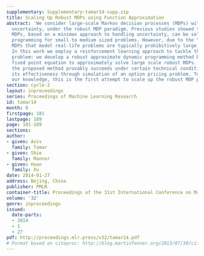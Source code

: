 ```yaml
---
supplementary: Supplementary:tamar14-supp.zip
title: Scaling Up Robust MDPs using Function Approximation
abstract: 'We consider large-scale Markov decision processes (MDPs) with parameter
  uncertainty, under the robust MDP paradigm. Previous studies showed that robust
  MDPs, based on a minimax approach to handling uncertainty, can be solved using dynamic
  programming for small to medium sized problems. However, due to the "curse of dimensionality",
  MDPs that model real-life problems are typically prohibitively large for such approaches.
  In this work we employ a reinforcement learning approach to tackle this planning
  problem: we develop a robust approximate dynamic programming method based on a projected
  fixed point equation to approximately solve large scale robust MDPs. We show that
  the proposed method provably succeeds under certain technical conditions, and demonstrate
  its effectiveness through simulation of an option pricing problem. To the best of
  our knowledge, this is the first attempt to scale up the robust MDP paradigm.'
section: cycle-2
layout: inproceedings
series: Proceedings of Machine Learning Research
id: tamar14
month: 0
firstpage: 181
lastpage: 189
page: 181-189
sections: 
author:
- given: Aviv
  family: Tamar
- given: Shie
  family: Mannor
- given: Huan
  family: Xu
date: 2014-01-27
address: Bejing, China
publisher: PMLR
container-title: Proceedings of the 31st International Conference on Machine Learning
volume: '32'
genre: inproceedings
issued:
  date-parts:
  - 2014
  - 1
  - 27
pdf: http://proceedings.mlr.press/v32/tamar14.pdf
# Format based on citeproc: http://blog.martinfenner.org/2013/07/30/citeproc-yaml-for-bibliographies/
---
```

